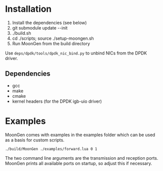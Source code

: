 # Installation

1. Install the dependencies (see below)
2. git submodule update --init
2. ./build.sh
3. cd ./scripts; source ./setup-moongen.sh
4. Run MoonGen from the build directory

Use `deps/dpdk/tools/dpdk_nic_bind.py` to unbind NICs from the DPDK driver.


## Dependencies
* gcc
* make
* cmake
* kernel headers (for the DPDK igb-uio driver)

# Examples
MoonGen comes with examples in the examples folder which can be used as a basis for custom scripts.

    ./build/MoonGen ./examples/forward.lua 0 1

The two command line arguments are the transmission and reception ports. MoonGen prints all available ports on startup, so adjust this if necessary.
